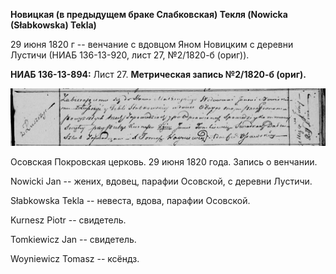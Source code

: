**Новицкая (в предыдущем браке Слабковская) Текля (Nowicka (Słabkowska)
Tekla)**

29 июня 1820 г -- венчание с вдовцом Яном Новицким с деревни Лустичи
(НИАБ 136-13-920, лист 27, №2/1820-б (ориг)).

**НИАБ 136-13-894:** Лист 27. **Метрическая запись №2/1820-б (ориг).**

![](./media/e8f84a98ddc0f4f838c7b30df4b57dcb56021d95.png)

Осовская Покровская церковь. 29 июня 1820 года. Запись о венчании.

Nowicki Jan -- жених, вдовец, парафии Осовской, с деревни Лустичи.

Słabkowska Tekla -- невеста, вдова, парафии Осовской.

Kurnesz Piotr -- свидетель.

Tomkiewicz Jan -- свидетель.

Woyniewicz Tomasz -- ксёндз.
